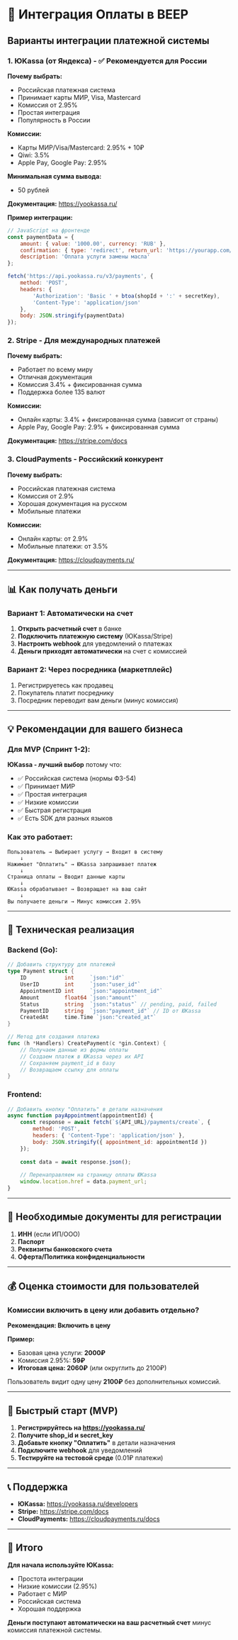 # 🏦 Интеграция Оплаты в BEEP

## Варианты интеграции платежной системы

### 1. **ЮKassa (от Яндекса)** - ✅ Рекомендуется для России

**Почему выбрать:**
- Российская платежная система
- Принимает карты МИР, Visa, Mastercard
- Комиссия от 2.95%
- Простая интеграция
- Популярность в России

**Комиссии:**
- Карты МИР/Visa/Mastercard: 2.95% + 10₽
- Qiwi: 3.5%
- Apple Pay, Google Pay: 2.95%

**Минимальная сумма вывода:**
- 50 рублей

**Документация:** https://yookassa.ru/

**Пример интеграции:**
```javascript
// JavaScript на фронтенде
const paymentData = {
    amount: { value: '1000.00', currency: 'RUB' },
    confirmation: { type: 'redirect', return_url: 'https://yourapp.com/success' },
    description: 'Оплата услуги замены масла'
};

fetch('https://api.yookassa.ru/v3/payments', {
    method: 'POST',
    headers: {
        'Authorization': 'Basic ' + btoa(shopId + ':' + secretKey),
        'Content-Type': 'application/json'
    },
    body: JSON.stringify(paymentData)
});
```

### 2. **Stripe** - Для международных платежей

**Почему выбрать:**
- Работает по всему миру
- Отличная документация
- Комиссия 3.4% + фиксированная сумма
- Поддержка более 135 валют

**Комиссии:**
- Онлайн карты: 3.4% + фиксированная сумма (зависит от страны)
- Apple Pay, Google Pay: 2.9% + фиксированная сумма

**Документация:** https://stripe.com/docs

### 3. **CloudPayments** - Российский конкурент

**Почему выбрать:**
- Российская платежная система
- Комиссия от 2.9%
- Хорошая документация на русском
- Мобильные платежи

**Комиссии:**
- Онлайн карты: от 2.9%
- Мобильные платежи: от 3.5%

**Документация:** https://cloudpayments.ru/

---

## 📊 Как получать деньги

### Вариант 1: Автоматически на счет

1. **Открыть расчетный счет** в банке
2. **Подключить платежную систему** (ЮKassa/Stripe)
3. **Настроить webhook** для уведомлений о платежах
4. **Деньги приходят автоматически** на счет с комиссией

### Вариант 2: Через посредника (маркетплейс)

1. Регистрируетесь как продавец
2. Покупатель платит посреднику
3. Посредник переводит вам деньги (минус комиссия)

---

## 💡 Рекомендации для вашего бизнеса

### Для MVP (Спринт 1-2):

**ЮKassa - лучший выбор** потому что:
- ✅ Российская система (нормы ФЗ-54)
- ✅ Принимает МИР
- ✅ Простая интеграция
- ✅ Низкие комиссии
- ✅ Быстрая регистрация
- ✅ Есть SDK для разных языков

### Как это работает:

```
Пользователь → Выбирает услугу → Входит в систему
    ↓
Нажимает "Оплатить" → ЮKassa запрашивает платеж
    ↓
Страница оплаты → Вводит данные карты
    ↓
ЮKassa обрабатывает → Возвращает на ваш сайт
    ↓
Вы получаете деньги → Минус комиссия 2.95%
```

---

## 🔧 Техническая реализация

### Backend (Go):

```go
// Добавить структуру для платежей
type Payment struct {
    ID            int     `json:"id"`
    UserID        int     `json:"user_id"`
    AppointmentID int     `json:"appointment_id"`
    Amount        float64 `json:"amount"`
    Status        string  `json:"status"` // pending, paid, failed
    PaymentID     string  `json:"payment_id"` // ID от ЮKassa
    CreatedAt     time.Time `json:"created_at"`
}

// Метод для создания платежа
func (h *Handlers) CreatePayment(c *gin.Context) {
    // Получаем данные из формы оплаты
    // Создаем платеж в ЮKassa через их API
    // Сохраняем payment_id в базу
    // Возвращаем ссылку для оплаты
}
```

### Frontend:

```javascript
// Добавить кнопку "Оплатить" в детали назначения
async function payAppointment(appointmentId) {
    const response = await fetch(`${API_URL}/payments/create`, {
        method: 'POST',
        headers: { 'Content-Type': 'application/json' },
        body: JSON.stringify({ appointment_id: appointmentId })
    });
    
    const data = await response.json();
    
    // Перенаправляем на страницу оплаты ЮKassa
    window.location.href = data.payment_url;
}
```

---

## 📝 Необходимые документы для регистрации

1. **ИНН** (если ИП/ООО)
2. **Паспорт**
3. **Реквизиты банковского счета**
4. **Оферта/Политика конфиденциальности**

---

## 💰 Оценка стоимости для пользователей

### Комиссии включить в цену или добавить отдельно?

**Рекомендация: Включить в цену**

**Пример:**
- Базовая цена услуги: **2000₽**
- Комиссия 2.95%: **59₽**
- **Итоговая цена: 2060₽** (или округлить до 2100₽)

Пользователь видит одну цену **2100₽** без дополнительных комиссий.

---

## 🚀 Быстрый старт (MVP)

1. **Регистрируйтесь на https://yookassa.ru/**
2. **Получите shop_id и secret_key**
3. **Добавьте кнопку "Оплатить"** в детали назначения
4. **Подключите webhook** для уведомлений
5. **Тестируйте на тестовой среде** (0.01₽ платежи)

---

## 📞 Поддержка

- **ЮKassa:** https://yookassa.ru/developers
- **Stripe:** https://stripe.com/docs
- **CloudPayments:** https://cloudpayments.ru/docs

---

## 🎯 Итого

**Для начала используйте ЮKassa:**
- Простота интеграции
- Низкие комиссии (2.95%)
- Работает с МИР
- Российская система
- Хорошая поддержка

**Деньги поступают автоматически на ваш расчетный счет** минус комиссия платежной системы.

